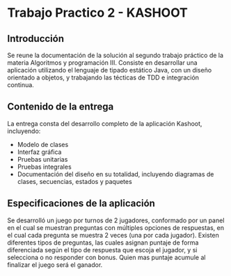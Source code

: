 # Trabajo Practico 2 - KASHOOT

## Introducción

Se reune la documentación de la solución al segundo trabajo práctico de la materia Algoritmos y programación III. Consiste en desarrollar una aplicación utilizando el lenguaje de tipado estático Java, con un diseño orientado a objetos, y trabajando las técticas de TDD e integración continua.


## Contenido de la entrega

La entrega consta del desarrollo completo de la aplicación Kashoot, incluyendo:
  - Modelo de clases
  - Interfaz gráfica
  - Pruebas unitarias
  - Pruebas integrales
  - Documentación del diseño en su totalidad, incluyendo diagramas de clases, secuencias, estados y paquetes


## Especificaciones de la aplicación

Se desarrolló un juego por turnos de 2 jugadores, conformado por un panel en el cual se muestran preguntas con múltiples opciones de respuestas, en el cual cada pregunta se muestra 2 veces (una por cada jugador). Existen diferentes tipos de preguntas, las cuales asignan puntaje de forma diferenciada según el tipo de respuesta que escoja el jugador, y si selecciona o no responder con bonus. Quien mas puntaje acumule al finalizar el juego será el ganador.
